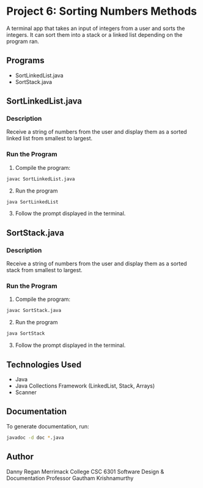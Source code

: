 # Project 6: Sorting Numbers Methods

A terminal app that takes an input of integers from a user and sorts the integers. It can sort them into a stack or a linked list depending on the program ran.

## Programs

- SortLinkedList.java
- SortStack.java

## SortLinkedList.java

### Description

Receive a string of numbers from the user and display them as a sorted linked list from smallest to largest.

### Run the Program

1. Compile the program:

```bash
javac SortLinkedList.java
```

2. Run the program

```bash
java SortLinkedList
```

3. Follow the prompt displayed in the terminal.

## SortStack.java

### Description

Receive a string of numbers from the user and display them as a sorted stack from smallest to largest.

### Run the Program

1. Compile the program:

```bash
javac SortStack.java
```

2. Run the program

```bash
java SortStack
```

3. Follow the prompt displayed in the terminal.


## Technologies Used

- Java
- Java Collections Framework (LinkedList, Stack, Arrays)
- Scanner

## Documentation

To generate documentation, run:

```bash
javadoc -d doc *.java
```

## Author

Danny Regan
Merrimack College
CSC 6301 Software Design & Documentation
Professor Gautham Krishnamurthy